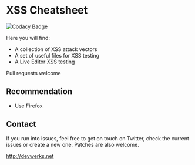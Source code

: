 XSS Cheatsheet
====

[![Codacy Badge](https://api.codacy.com/project/badge/Grade/e8e392e88acc4d318102c337d993fc99)](https://www.codacy.com/app/blubtxt/XSS-Cheatsheet?utm_source=github.com&utm_medium=referral&utm_content=devwerks/XSS-Cheatsheet&utm_campaign=badger)

Here you will find:

 * A collection of XSS attack vectors
 * A set of useful files for XSS testing
 * A Live Editor XSS testing
 
Pull requests welcome

## Recommendation

 * Use Firefox
 
## Contact

If you run into issues, feel free to get on touch on Twitter, check the current issues or create a new one. Patches are also welcome.

http://devwerks.net 
